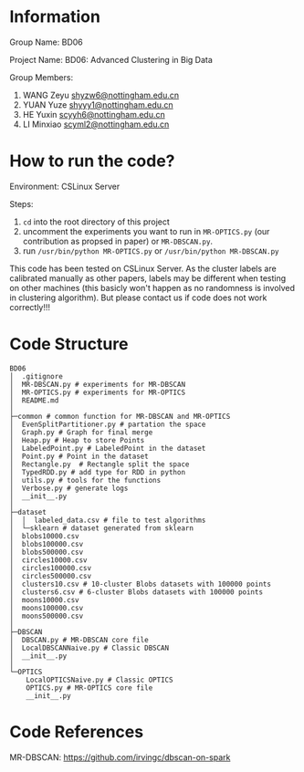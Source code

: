 # Information

Group Name: BD06

Project Name: BD06: Advanced Clustering in Big Data

Group Members:
1. WANG Zeyu shyzw6@nottingham.edu.cn
2. YUAN Yuze shyyy1@nottingham.edu.cn
3. HE Yuxin scyyh6@nottingham.edu.cn
4. LI Minxiao scyml2@nottingham.edu.cn

# How to run the code?

Environment: CSLinux Server

Steps:
1. `cd` into the root directory of this project
2. uncomment the experiments you want to run in `MR-OPTICS.py` (our contribution as propsed in paper) or `MR-DBSCAN.py`.
3. run `/usr/bin/python MR-OPTICS.py` or `/usr/bin/python MR-DBSCAN.py`

This code has been tested on CSLinux Server. As the cluster labels are calibrated manually as other papers, labels may be different when testing on other machines (this basicly won't happen as no randomness is involved in clustering algorithm). But please contact us if code does not work correctly!!!


# Code Structure

```
BD06
│  .gitignore
│  MR-DBSCAN.py # experiments for MR-DBSCAN
│  MR-OPTICS.py # experiments for MR-OPTICS
│  README.md
│
├─common # common function for MR-DBSCAN and MR-OPTICS
│  EvenSplitPartitioner.py # partation the space
│  Graph.py # Graph for final merge
│  Heap.py # Heap to store Points
│  LabeledPoint.py # LabeledPoint in the dataset
│  Point.py # Point in the dataset
│  Rectangle.py  # Rectangle split the space
│  TypedRDD.py # add type for RDD in python
│  utils.py # tools for the functions
│  Verbose.py # generate logs
│  __init__.py
│
├─dataset
│  │  labeled_data.csv # file to test algorithms
│  └─sklearn # dataset generated from sklearn
│  blobs10000.csv
│  blobs100000.csv
│  blobs500000.csv
│  circles10000.csv
│  circles100000.csv
│  circles500000.csv
│  clusters10.csv # 10-cluster Blobs datasets with 100000 points
│  clusters6.csv # 6-cluster Blobs datasets with 100000 points
│  moons10000.csv
│  moons100000.csv
│  moons500000.csv
│
├─DBSCAN
│  DBSCAN.py # MR-DBSCAN core file 
│  LocalDBSCANNaive.py # Classic DBSCAN 
│  __init__.py
│
└─OPTICS
    LocalOPTICSNaive.py # Classic OPTICS 
    OPTICS.py # MR-OPTICS core file 
    __init__.py
```

# Code References

MR-DBSCAN: https://github.com/irvingc/dbscan-on-spark
